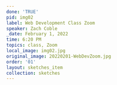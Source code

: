 ```yaml
---
done: 'TRUE'
pid: img02
label: Web Development Class Zoom
speaker: Zach Coble
_date: February 1, 2022
time: 6:20 PM
topics: class, Zoom
local_image: img02.jpg
original_image: 20220201-WebDevZoom.jpg
order: '01'
layout: sketches_item
collection: sketches
---
```

